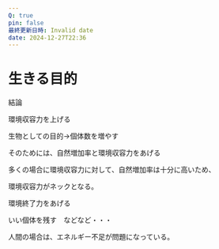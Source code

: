 ```yaml
---
Q: true
pin: false
最終更新日時: Invalid date
date: 2024-12-27T22:36
---
```

# 生きる目的

結論

環境収容力を上げる

生物としての目的→個体数を増やす

そのためには、自然増加率と環境収容力をあげる

多くの場合に環境収容力に対して、自然増加率は十分に高いため、

環境収容力がネックとなる。

環境終了力をあげる

いい個体を残す　などなど・・・

人間の場合は、エネルギー不足が問題になっている。
